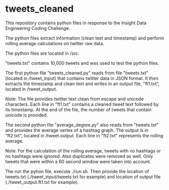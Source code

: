 # tweets_cleaned

This repository contains python files in response to the Insight Data Engineering Coding Challenge.

The python files extract information (clean text and timestamp) and perform rolling average calculations on twitter raw data.

The python files are located in /src. 

"tweets.txt" contains 10,000 tweets and was used to test the python files. 

The first python file "tweets_cleaned.py" reads from file "tweets.txt" (located in /tweet_input) that
contains twitter data in JSON format. It then extracts the timestamp and clean text and writes in an output file, "ft1.txt", located in /tweet_output. 

Note: The file provides twitter text clean from escape and unicode characters. Each line in "ft1.txt" contains a cleaned tweet text followed by its timestamp. At the end of the file, the number of tweets that contain unicode is provided.

The second python file "average_degree.py" also reads from "tweets.txt" and provides the average vertex of a hashtag graph. The output is in "ft2.txt", located in /tweet.output. Each line in "ft2.txt" represents the rolling average.

Note: For the calculation of the rolling average, tweets with no hashtags or no hashtags were ignored. Also duplicates were removed as well. Only tweets that were within a 60 second window were taken into account.

The run the pyhon file, execute ./run.sh. Then provide the location of tweets.txt (./tweet_input/tweets.txt for example) and location of output file (./tweet_output.ft1.txt for example).
